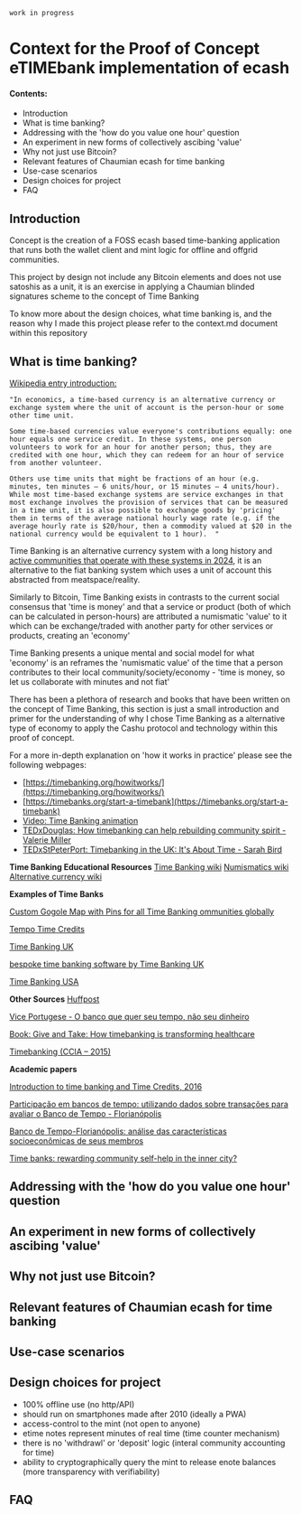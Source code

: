 `work in progress`

# Context for the Proof of Concept eTIMEbank implementation of ecash


#### Contents:
- Introduction
- What is time banking?
- Addressing with the 'how do you value one hour' question
- An experiment in new forms of collectively ascibing 'value'
- Why not just use Bitcoin?
- Relevant features of Chaumian ecash for time banking
- Use-case scenarios
- Design choices for project
- FAQ


## Introduction


Concept is the creation of a FOSS ecash based time-banking application that runs both the wallet client and mint logic for offline and offgrid communities.

This project by design not include any Bitcoin elements and does not use satoshis as a unit, it is an exercise in applying a Chaumian blinded signatures scheme to the concept of Time Banking

To know more about the design choices, what time banking is, and the reason why I made this project please refer to the context.md document within this repository





## What is time banking?

[Wikipedia entry introduction:](https://en.wikipedia.org/wiki/Time_banking) 

```
"In economics, a time-based currency is an alternative currency or exchange system where the unit of account is the person-hour or some other time unit.

Some time-based currencies value everyone's contributions equally: one hour equals one service credit. In these systems, one person volunteers to work for an hour for another person; thus, they are credited with one hour, which they can redeem for an hour of service from another volunteer.

Others use time units that might be fractions of an hour (e.g. minutes, ten minutes – 6 units/hour, or 15 minutes – 4 units/hour). While most time-based exchange systems are service exchanges in that most exchange involves the provision of services that can be measured in a time unit, it is also possible to exchange goods by 'pricing' them in terms of the average national hourly wage rate (e.g. if the average hourly rate is $20/hour, then a commodity valued at $20 in the national currency would be equivalent to 1 hour).  "
```

Time Banking is an alternative currency system with a long history and [active communities that operate with these systems in 2024](https://en.wikipedia.org/wiki/Time-based_currency#Studies_and_examples), it is an alternative to the fiat banking system which uses a unit of account this abstracted from meatspace/reality. 

Similarly to Bitcoin, Time Banking exists in contrasts to the current social consensus that 'time is money' and that a service or product (both of which can be calculated in person-hours) are attributed a numismatic 'value' to it which can be exchange/traded with another party for other services or products, creating an 'economy'

Time Banking presents a unique mental and social model for what 'economy' is an reframes the 'numismatic value' of the time that a person contributes to their local community/society/economy - 'time is money, so let us collaborate with minutes and not fiat'

There has been a plethora of research and books that have been written on the concept of Time Banking, this section is just a small introduction and primer for the understanding of why I chose Time Banking as a alternative type of economy to apply the Cashu protocol and technology within this proof of concept.

For a more in-depth explanation on 'how it works in practice' please see the following webpages:
- [https://timebanking.org/howitworks/](https://timebanking.org/howitworks/)
- [https://timebanks.org/start-a-timebank](https://timebanks.org/start-a-timebank)
- [Video: Time Banking animation](https://www.youtube.com/watch?v=aB8ifVJ34JU)
- [TEDxDouglas: How timebanking can help rebuilding community spirit - Valerie Miller](https://www.youtube.com/watch?v=VRHvoYas82g)
- [TEDxStPeterPort: Timebanking in the UK: It's About Time - Sarah Bird](https://www.youtube.com/watch?v=k0Flh6cuuWs)

**Time Banking Educational Resources**
[Time Banking wiki](https://wikipedia.org/wiki/Time_banking)
[Numismatics wiki](https://en.wikipedia.org/wiki/Numismatics)
[Alternative currency wiki](https://en.wikipedia.org/wiki/Alternative_currency)


**Examples of Time Banks**

[Custom Gogole Map with Pins for all Time Banking ommunities globally](https://www.google.com/maps/d/viewer?mid=1ZZRA7ombZ7CN_8u8gHIi0wRxq45FaFWs&ll=23.581971987838646%2C2.24820156946123&z=2)

[Tempo Time Credits](https://wearetempo.org/)

[Time Banking UK](https://timebanking.org/overview/)

[bespoke time banking software by Time Banking UK](https://timebanking.org/software/)

[Time Banking USA](https://timebanks.org/)



**Other Sources**
[Huffpost](https://www.huffpost.com/entry/bringing-people-together_b_8916374)

[Vice Portugese - O banco que quer seu tempo, não seu dinheiro](https://www.vice.com/pt/article/o-banco-que-quer-seu-tempo-nao-seu-dinheiro/)

[Book: Give and Take: How timebanking is transforming healthcare](https://books.google.com/books?id=LIiSBQAAQBAJ)

[Timebanking (CCIA – 2015)](https://monneta.org/en/timebanking-ccia-2015/)

**Academic papers**

[Introduction to time banking and Time Credits, 2016](https://www.researchgate.net/publication/297696050_Introduction_to_time_banking_and_Time_Credits)

[Participação em bancos de tempo: utilizando dados sobre transações para avaliar o Banco de Tempo - Florianópolis](https://www.apec.org.br/rce/index.php/rce/article/view/16)

[Banco de Tempo-Florianópolis: análise das características socioeconômicas de seus membros](https://ojsrevista.furb.br/ojs/index.php/rbdr/article/view/6937)

[Time banks: rewarding community self-help in the inner city?](https://academic.oup.com/cdj/article-abstract/39/1/62/268434)



## Addressing with the 'how do you value one hour' question






## An experiment in new forms of collectively ascibing 'value'




## Why not just use Bitcoin?






## Relevant features of Chaumian ecash for time banking




## Use-case scenarios




## Design choices for project

- 100% offline use (no http/API)
- should run on smartphones made after 2010 (ideally a PWA)
- access-control to the mint (not open to anyone)
- etime notes represent minutes of real time (time counter mechanism)
- there is no 'withdrawl' or 'deposit' logic (interal community accounting for time)
- ability to cryptographically query the mint to release enote balances (more transparency with verifiability)


## FAQ
